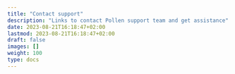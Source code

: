 ```yaml
---
title: "Contact support"
description: "Links to contact Pollen support team and get assistance"
date: 2023-08-21T16:18:47+02:00
lastmod: 2023-08-21T16:18:47+02:00
draft: false
images: []
weight: 100
type: docs
---
```

